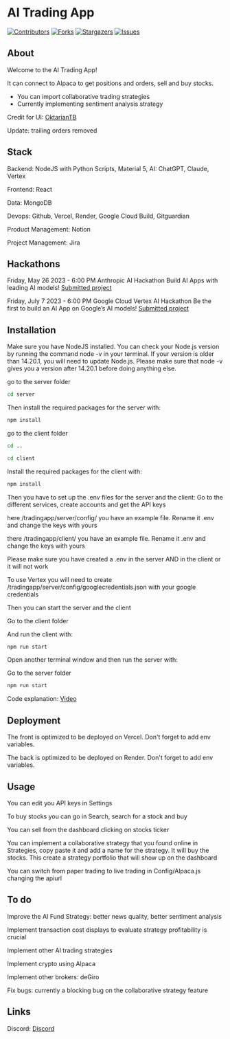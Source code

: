 # AI Trading App

[![Contributors][contributors-shield]][contributors-url]
[![Forks][forks-shield]][forks-url]
[![Stargazers][stars-shield]][stars-url]
[![Issues][issues-shield]][issues-url]



## About
Welcome to the AI Trading App!

It can connect to Alpaca to get positions and orders, sell and buy stocks.
- You can import collaborative trading strategies
- Currently implementing sentiment analysis strategy

Credit for UI: [OktarianTB](https://github.com/OktarianTB/stock-trading-simulator)

Update: trailing orders removed

## Stack
Backend: NodeJS with Python Scripts, Material 5, AI: ChatGPT, Claude, Vertex

Frontend: React

Data: MongoDB

Devops: Github, Vercel, Render, Google Cloud Build, Gitguardian

Product Management: Notion

Project Management: Jira

## Hackathons
Friday, May 26 2023 - 6:00 PM
Anthropic AI Hackathon
Build AI Apps with leading AI models!
[Submitted project](https://lablab.ai/event/anthropic-ai-hackathon/ai-traders/ai-trading-app)

Friday, July 7 2023 - 6:00 PM
Google Cloud Vertex AI Hackathon
Be the first to build an AI App on Google’s AI models!
[Submitted project](https://lablab.ai/event/google-vertex-ai-hackathon/ai-traders/ai-traders)


## Installation
Make sure you have NodeJS installed. You can check your Node.js version by running the command node -v in your terminal. If your version is older than 14.20.1, you will need to update Node.js. Please make sure that node -v gives you a version after 14.20.1 before doing anything else. 



go to the server folder
```sh
cd server
```


Then install the required packages for the server with:

```sh
npm install
```

go to the client folder
```sh
cd ..
```
```sh
cd client
```

Install the required packages for the client with:
```sh
npm install
```



Then you have to set up the .env files for the server and the client:
Go to the different services, create accounts and get the API keys

here  /tradingapp/server/config/ you have an example file. Rename it .env and change the keys with yours

there /tradingapp/client/  you have an example file. Rename it .env and change the keys with yours


Please make sure you have created a .env in the server AND in the client or it will not work

To use Vertex you will need to create /tradingapp/server/config/googlecredentials.json with your google credentials



Then you can start the server and the client

Go to the client folder

And run the client with:
```sh
npm run start
```

Open another terminal window and then run the server with:

Go to the server folder

```sh
npm run start
```

Code explanation: [Video](https://www.loom.com/share/2411f7d34ea1491ab22c166957e107de) 



## Deployment
The front is optimized to be deployed on Vercel. Don't forget to add env variables.

The back is optimized to be deployed on Render. Don't forget to add env variables.

## Usage

You can edit you API keys in Settings

To buy stocks you can go in Search, search for a stock and buy

You can sell from the dashboard clicking on stocks ticker

You can implement a collaborative strategy that you found online in Strategies, copy paste it and add a name for the strategy. It will buy the stocks. This create a strategy portfolio that will show up on the dashboard

You can switch from paper trading to live trading in Config/Alpaca.js changing the apiurl



## To do

Improve the AI Fund Strategy: better news quality, better sentiment analysis

Implement transaction cost displays to evaluate strategy profitability is crucial

Implement other AI trading strategies

Implement crypto using Alpaca

Implement other brokers: deGiro

Fix bugs: currently a blocking bug on the collaborative strategy feature

## Links

Discord: [Discord](https://discord.gg/Neu7KBrhV3)

<!-- Badges -->
[contributors-shield]: https://img.shields.io/github/contributors/Louvivien/tradingapp.svg?style=for-the-badge
[contributors-url]: https://github.com/Louvivien/tradingapp/graphs/contributors
[forks-shield]: https://img.shields.io/github/forks/Louvivien/tradingapp.svg?style=for-the-badge
[forks-url]: https://github.com/Louvivien/tradingapp/network/members
[stars-shield]: https://img.shields.io/github/stars/Louvivien/tradingapp.svg?style=for-the-badge
[stars-url]: https://github.com/Louvivien/tradingapp/stargazers
[issues-shield]: https://img.shields.io/github/issues/Louvivien/tradingapp.svg?style=for-the-badge
[issues-url]: https://github.com/Louvivien/tradingapp/issues
[license-shield]: https://img.shields.io/github/license/Louvivien/tradingapp.svg?style=for-the-badge
[license-url]: https://github.com/Louvivien/tradingapp/blob/master/LICENSE.txt
[linkedin-shield]: https://img.shields.io/badge/-LinkedIn-black.svg?style=for-the-badge&logo=linkedin&colorB=555
[linkedin-url]: https://www.linkedin.com/in/vivienrichaud/
[nodejs-shield]: https://img.shields.io/badge/node.js-6DA55F?style=for-the-badge&logo=node.js&logoColor=white
[nodejs-url]: https://nodejs.org/
[react-shield]: https://img.shields.io/badge/React

